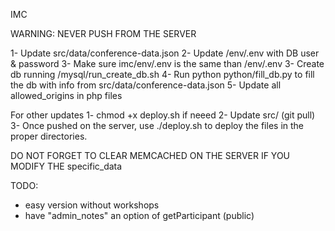 IMC

WARNING: NEVER PUSH FROM THE SERVER

1- Update src/data/conference-data.json 
2- Update /env/.env with DB user & password
3- Make sure imc/env/.env is the same than /env/.env
3- Create db running /mysql/run_create_db.sh
4- Run python python/fill_db.py to fill the db with info from src/data/conference-data.json 
5- Update all allowed_origins in php files

For other updates
1- chmod +x deploy.sh if neeed
2- Update src/ (git pull)
3- Once pushed on the server, use ./deploy.sh to deploy the files in the proper directories.

DO NOT FORGET TO CLEAR MEMCACHED ON THE SERVER IF YOU MODIFY THE specific_data

TODO: 
- easy version without workshops
- have "admin_notes" an option of getParticipant (public)